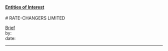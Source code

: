 #### [Entities of Interest](/list.html)
<link rel="stylesheet" type="text/css" href="../../assets/style.css">
# RATE-CHANGERS LIMITED

[comment]: <> (Add/Remove information below as you want)
[comment]: <> (Markdown cheatsheet: https://github.com/adam-p/markdown-here/wiki/Markdown-Cheatsheet)
[Brief](Brief.md)  
by:  
date:  

---
[comment]: <> (Add your content here)